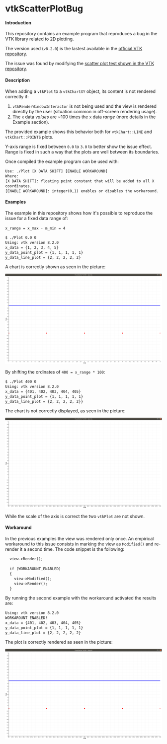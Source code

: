 # vtkScatterPlotBug

#### Introduction

This repository contains an example program that reproduces a bug in the VTK library related to 2D plotting.

The version used (`v8.2.0`) is the lastest available in the [official VTK repository](`https://gitlab.kitware.com/vtk/vtk`).

The issue was found by modifying the [scatter plot test shown in the VTK repository](https://gitlab.kitware.com/vtk/vtk/blob/master/Charts/Core/Testing/Cxx/TestScatterPlot.cxx).

#### Description

When adding a `vtkPlot` to a `vtkChartXY` object, its content is not rendered correctly if:

1. `vtkRenderWindowInteractor` is not being used and the view is rendered directly by the user (situation common in off-screen rendering usage).
2. The `x` data _values_ are ~100 times the `x` data _range_ (more details in the Example section).

The provided example shows this behavior both for `vtkChart::LINE` and `vtkChart::POINTS` plots.

Y-axis range is fixed between `0.0` to `3.0` to better show the issue effect. Range is fixed in such a way that the plots are well between its boundaries.

Once compiled the example program can be used with:

```
Use: ./Plot [X DATA SHIFT] [ENABLE WORKAROUND]
Where:
[X DATA SHIFT]: floating point constant that will be added to all X coordinates.
[ENABLE WORKAROUND]: integer(0,1) enables or disables the workaround.
```

#### Examples

The example in this repository shows how it's possible to reproduce the issue for a fixed data range of:

`x_range = x_max - m_min = 4`

```
$ ./Plot 0.0 0
Using: vtk version 8.2.0
x_data = {1, 2, 3, 4, 5} 
y_data_point_plot = {1, 1, 1, 1, 1} 
y_data_line_plot = {2, 2, 2, 2, 2}
```

A chart is correctly shown as seen in the picture:

![Correct chart](https://github.com/marcoreato/vtkScatterPlotBug/blob/master/correct_plot.jpeg)

By shifting the ordinates of `400 = x_range * 100`:

```
$ ./Plot 400 0
Using: vtk version 8.2.0
x_data = {401, 402, 403, 404, 405} 
y_data_point_plot = {1, 1, 1, 1, 1} 
y_data_line_plot = {2, 2, 2, 2, 2}}
```

The chart is not correctly displayed, as seen in the picture: 

![Wrong chart](https://github.com/marcoreato/vtkScatterPlotBug/blob/master/empty_plot.jpeg)

While the scale of the axis is correct the two `vtkPlot` are not shown.

#### Workaround

In the previous examples the view was rendered only once. An empirical workaround to this issue consists in marking the view as `Modified()` and re-render it a second time. The code snippet is the following:

```
  view->Render();

  if (WORKAROUNT_ENABLED)
  {
    view->Modified();
    view->Render();
  }
```

By running the second example with the workaround activated the results are:

```
Using: vtk version 8.2.0
WORKAROUNT ENABLED!
x_data = {401, 402, 403, 404, 405} 
y_data_point_plot = {1, 1, 1, 1, 1} 
y_data_line_plot = {2, 2, 2, 2, 2} 
```

The plot is correctly rendered as seen in the picture:

![Workaround chart](https://github.com/marcoreato/vtkScatterPlotBug/blob/master/workaround_plot.jpeg)